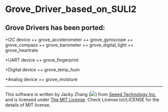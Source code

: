 
Grove_Driver_based_on_SULI2
==============================
Grove Drivers has been ported:
------------------------------
+I2C device
++ grove_accelerometer
++ grove_gyroscope
++ grove_compass
++ grove_barometer
++ grove_digital_light
++ grove_heartrate

+UART device
++ grove_fingerprint

+Digital device
++ grove_temp_hum

+Analog device
++ grove_moisture












----
This software is written by Jacky Zhang (![](http://www.seeedstudio.com/wiki/images/8/8f/Email_addr_of_jacky_zhang.png)) from [Seeed Technology Inc.](http://www.seeed.cc) and is licensed under [The MIT License](http://opensource.org/licenses/mit-license.php). Check License.txt/LICENSE for the details of MIT license.<br>



